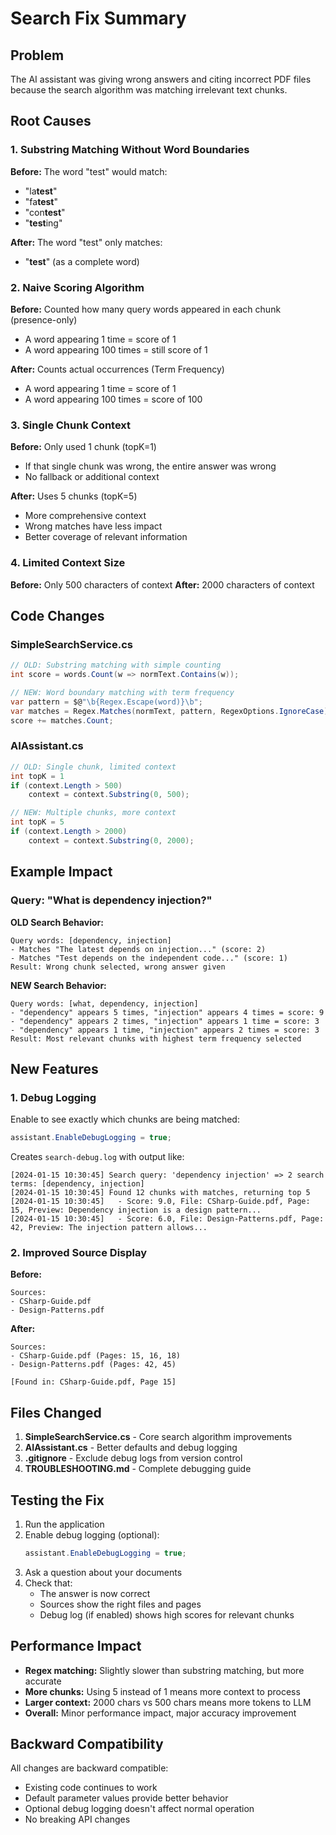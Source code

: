 # Search Fix Summary

## Problem
The AI assistant was giving wrong answers and citing incorrect PDF files because the search algorithm was matching irrelevant text chunks.

## Root Causes

### 1. Substring Matching Without Word Boundaries
**Before:** The word "test" would match:
- "la**test**"
- "fa**test**"
- "con**test**"
- "**test**ing"

**After:** The word "test" only matches:
- "**test**" (as a complete word)

### 2. Naive Scoring Algorithm
**Before:** Counted how many query words appeared in each chunk (presence-only)
- A word appearing 1 time = score of 1
- A word appearing 100 times = still score of 1

**After:** Counts actual occurrences (Term Frequency)
- A word appearing 1 time = score of 1
- A word appearing 100 times = score of 100

### 3. Single Chunk Context
**Before:** Only used 1 chunk (topK=1)
- If that single chunk was wrong, the entire answer was wrong
- No fallback or additional context

**After:** Uses 5 chunks (topK=5)
- More comprehensive context
- Wrong matches have less impact
- Better coverage of relevant information

### 4. Limited Context Size
**Before:** Only 500 characters of context
**After:** 2000 characters of context

## Code Changes

### SimpleSearchService.cs
```csharp
// OLD: Substring matching with simple counting
int score = words.Count(w => normText.Contains(w));

// NEW: Word boundary matching with term frequency
var pattern = $@"\b{Regex.Escape(word)}\b";
var matches = Regex.Matches(normText, pattern, RegexOptions.IgnoreCase);
score += matches.Count;
```

### AIAssistant.cs
```csharp
// OLD: Single chunk, limited context
int topK = 1
if (context.Length > 500)
    context = context.Substring(0, 500);

// NEW: Multiple chunks, more context
int topK = 5
if (context.Length > 2000)
    context = context.Substring(0, 2000);
```

## Example Impact

### Query: "What is dependency injection?"

**OLD Search Behavior:**
```
Query words: [dependency, injection]
- Matches "The latest depends on injection..." (score: 2)
- Matches "Test depends on the independent code..." (score: 1)
Result: Wrong chunk selected, wrong answer given
```

**NEW Search Behavior:**
```
Query words: [what, dependency, injection]
- "dependency" appears 5 times, "injection" appears 4 times = score: 9
- "dependency" appears 2 times, "injection" appears 1 time = score: 3
- "dependency" appears 1 time, "injection" appears 2 times = score: 3
Result: Most relevant chunks with highest term frequency selected
```

## New Features

### 1. Debug Logging
Enable to see exactly which chunks are being matched:

```csharp
assistant.EnableDebugLogging = true;
```

Creates `search-debug.log` with output like:
```
[2024-01-15 10:30:45] Search query: 'dependency injection' => 2 search terms: [dependency, injection]
[2024-01-15 10:30:45] Found 12 chunks with matches, returning top 5
[2024-01-15 10:30:45]   - Score: 9.0, File: CSharp-Guide.pdf, Page: 15, Preview: Dependency injection is a design pattern...
[2024-01-15 10:30:45]   - Score: 6.0, File: Design-Patterns.pdf, Page: 42, Preview: The injection pattern allows...
```

### 2. Improved Source Display
**Before:**
```
Sources:
- CSharp-Guide.pdf
- Design-Patterns.pdf
```

**After:**
```
Sources:
- CSharp-Guide.pdf (Pages: 15, 16, 18)
- Design-Patterns.pdf (Pages: 42, 45)

[Found in: CSharp-Guide.pdf, Page 15]
```

## Files Changed

1. **SimpleSearchService.cs** - Core search algorithm improvements
2. **AIAssistant.cs** - Better defaults and debug logging
3. **.gitignore** - Exclude debug logs from version control
4. **TROUBLESHOOTING.md** - Complete debugging guide

## Testing the Fix

1. Run the application
2. Enable debug logging (optional):
   ```csharp
   assistant.EnableDebugLogging = true;
   ```
3. Ask a question about your documents
4. Check that:
   - The answer is now correct
   - Sources show the right files and pages
   - Debug log (if enabled) shows high scores for relevant chunks

## Performance Impact

- **Regex matching:** Slightly slower than substring matching, but more accurate
- **More chunks:** Using 5 instead of 1 means more context to process
- **Larger context:** 2000 chars vs 500 chars means more tokens to LLM
- **Overall:** Minor performance impact, major accuracy improvement

## Backward Compatibility

All changes are backward compatible:
- Existing code continues to work
- Default parameter values provide better behavior
- Optional debug logging doesn't affect normal operation
- No breaking API changes

